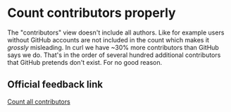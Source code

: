 # Count contributors properly

The "contributors" view  doesn't include all authors. Like for example users without GitHub accounts are not included in the count which makes it <em>grossly</em> misleading. In curl we have ~30% more contributors than GitHub says we do. That's in the order of several hundred additional contributors that GitHub pretends don't exist. For no good reason.

## Official feedback link

[Count all contributors](https://github.com/github/feedback/discussions/6753)
